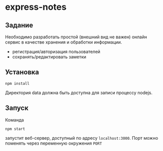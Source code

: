# express-notes

## Задание
Необходимо разработать простой (внешний вид не важен) онлайн сервис в качестве хранения и обработки информации.
- регистрация/авторизация пользователей
- сохранять/редактировать заметки

## Установка
```
npm install
```
Директория data должна быть доступна для записи процессу nodejs.

## Запуск
Команда
```
npm start
```
запустит веб-сервер, доступный по адресу `localhost:3000`. Порт можно поменять через переменную окружения `PORT`
